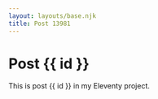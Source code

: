 ```yaml
---
layout: layouts/base.njk
title: Post 13981
---
```


# Post {{ id }}

This is post {{ id }} in my Eleventy project.

